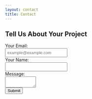 ```yaml
---
layout: contact
title: Contact
---
```


<style>
  input {
    width: 40%;
    padding: 5px 5px; 
  }
  
  textarea {
    width: 100px;
  }
</style>

## Tell Us About Your Project

<form accept-charset="UTF-8" action="https://formkeep.com/f/11be1a86b6d0" enctype="multipart/form-data" method="POST" target="_blank">
  <label for="email">Your Email:</label>
  <br>  
  <input type="email" name="email" placeholder="example@example.com">
  <br>
  <label for="name">Your Name:</label>
  <br>  
  <input type="text" name="name">
  <br>
  <label for="message">Message:</label>
  <br> 
  <textarea id="message"></textarea>
  <br>
  <input type="hidden" name="utf8" value="✓">
  <button type="submit">Submit</button>
</form>
